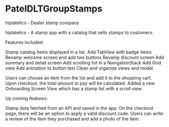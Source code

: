 # PatelDLTGroupStamps
hiplatelics - Dealer stamp company


hiplatelics - A stamp app with a catalog that sells stamps to customers.

Features included:

Stamp catalog items displayed in a list.
Add TabView with badge items
Revamp welcome screen and add two buttons
Revamp discount screen
Add summary and detail screen
Add scrolling list in a NavigationStack
Add Grid view
Add animation to button text
Clean and organize views and model

Users can choose an item from the list and add it to the shopping cart.
Upon checkout, the total amount to pay will be calculated.
Added a new Onboarding Screen View which has a stamp list with a scroll view.

Up coming features:

Stamp data fetched from an API and saved in the app.
On the checkout page, there will be an option to apply a valid discount code.
Users can write a review of the item they purchased and add a photo of the item.
